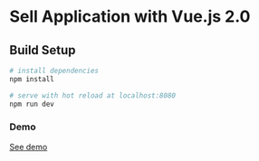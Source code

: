 # Sell Application with Vue.js 2.0

## Build Setup

``` bash
# install dependencies
npm install

# serve with hot reload at localhost:8080
npm run dev
```

### Demo
[See demo](https://vast-cliffs-55357.herokuapp.com)

